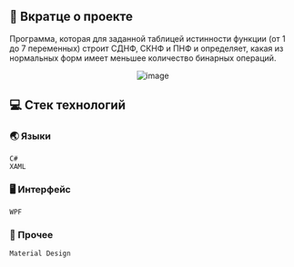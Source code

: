 ## :bookmark_tabs: Вкратце о проекте
Программа, которая для заданной таблицей истинности функции (от 1 до 7 переменных) строит СДНФ, СКНФ и ПНФ и определяет, какая из нормальных форм имеет меньшее количество бинарных операций.

<div align="center">

![image](https://user-images.githubusercontent.com/86602542/169473039-498437b4-4693-408e-be19-8cc5caec9bec.png)

</div>

## :computer: Стек технологий
### :earth_asia: Языки
```
C#
XAML
```
### :desktop_computer: Интерфейс
```
WPF
```
### :scroll: Прочее
```
Material Design
```
